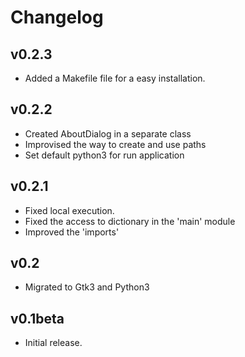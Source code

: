 # Changelog

## v0.2.3
- Added a Makefile file for a easy installation. 

## v0.2.2
- Created AboutDialog in a separate class
- Improvised the way to create and use paths
- Set default python3 for run application

## v0.2.1
- Fixed local execution.
- Fixed the access to dictionary in the 'main' module
- Improved the 'imports'

## v0.2
- Migrated to Gtk3 and Python3 

## v0.1beta
- Initial release.
